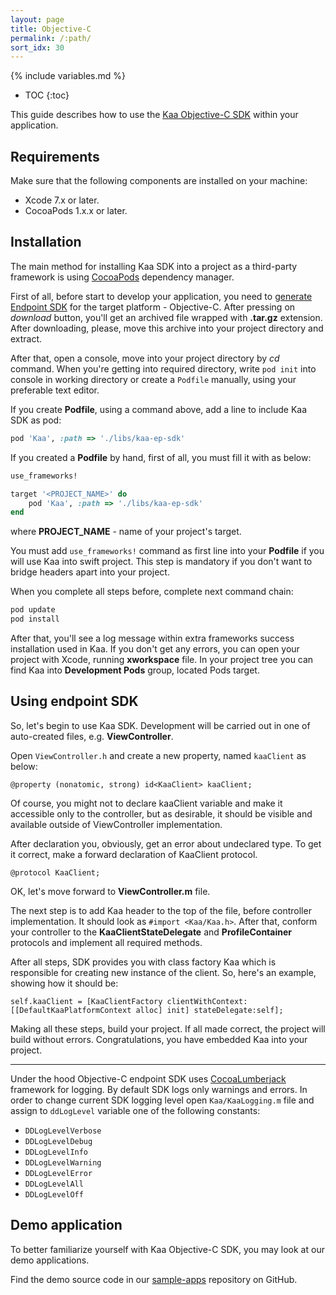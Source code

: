 ```yaml
---
layout: page
title: Objective-C
permalink: /:path/
sort_idx: 30
---
```


{% include variables.md %}

* TOC
{:toc}

This guide describes how to use the [Kaa Objective-C SDK]({{root_url}}Glossary/#endpoint-sdk) within your application.

## Requirements

Make sure that the following components are installed on your machine:

- Xcode 7.x or later.
- CocoaPods 1.x.x or later.

## Installation

The main method for installing Kaa SDK into a project as a third-party framework is using [CocoaPods](https://cocoapods.org/) dependency manager.

First of all, before start to develop your application, you need to [generate Endpoint SDK](%s:https://balldir.github.io/kaa/docs/current/:{{root_url}}:g) for the target platform - Objective-C. 
After pressing on _download_ button, you'll get an archived file wrapped with __.tar.gz__ extension.
After downloading, please, move this archive into your project directory and extract.

After that, open a console, move into your project directory by _cd_ command. 
When you're getting into required directory, write ``pod init`` into console in working directory or create a `Podfile` manually, using your preferable text editor.

If you create __Podfile__, using a command above, add a line to include Kaa SDK as pod:
``` ruby
pod 'Kaa', :path => './libs/kaa-ep-sdk'
```

If you created a __Podfile__ by hand, first of all, you must fill it with as below:
``` ruby 
use_frameworks!

target '<PROJECT_NAME>' do
    pod 'Kaa', :path => './libs/kaa-ep-sdk'
end
```
where __PROJECT_NAME__ - name of your project's target.

You must add ``use_frameworks!`` command as first line into your __Podfile__ if you will use Kaa into swift project. 
This step is mandatory if you don't want to bridge headers apart into your project.

When you complete all steps before, complete next command chain:
``` bash
pod update 
pod install
```

After that, you'll see a log message within extra frameworks success installation used in Kaa.
If you don't get any errors, you can open your project with Xcode, running __xworkspace__ file.
In your project tree you can find Kaa into __Development Pods__ group, located  Pods target.

## Using endpoint SDK 

So, let's begin to use Kaa SDK. 
Development will be carried out in one of auto-created files, e.g. __ViewController__.

Open `ViewController.h` and create a new property, named `kaaClient` as below:
```objc
@property (nonatomic, strong) id<KaaClient> kaaClient;
```
Of course, you might not to declare kaaClient variable and make it accessible only to the controller, but as desirable, it should be visible and available outside of ViewController implementation.

After declaration you, obviously, get an error about undeclared type. To get it correct, make a forward declaration of KaaClient protocol. 

``` objc
@protocol KaaClient;
```

OK, let's move forward to __ViewController.m__ file.

The next step is to add  Kaa header to the top of the file, before controller implementation. 
It should look as  ``#import <Kaa/Kaa.h>``.
After that, conform your controller to the __KaaClientStateDelegate__ and __ProfileContainer__ protocols and implement all required methods.

After all steps, SDK provides you with class factory Kaa which is responsible for creating new instance of the client.
So, here's an example, showing how it should be:
``` objc
self.kaaClient = [KaaClientFactory clientWithContext:[[DefaultKaaPlatformContext alloc] init] stateDelegate:self];
```

Making all these steps, build your project. 
If all made correct, the project will build without errors. 
Congratulations, you have embedded Kaa into your project.

---

Under the hood Objective-C endpoint SDK uses [CocoaLumberjack](https://github.com/CocoaLumberjack/CocoaLumberjack) framework for logging. 
By default SDK logs only warnings and errors. 
In order to change current SDK logging level open `Kaa/KaaLogging.m` file and assign to `ddLogLevel` variable one of the following constants:
* `DDLogLevelVerbose`
* `DDLogLevelDebug`
* `DDLogLevelInfo`
* `DDLogLevelWarning`
* `DDLogLevelError`
* `DDLogLevelAll`
* `DDLogLevelOff`

## Demo application

To better familiarize yourself with Kaa Objective-C SDK, you may look at our demo applications.

Find the demo source code in our [sample-apps](https://github.com/kaaproject/sample-apps) repository on GitHub.
